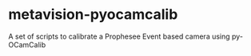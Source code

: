 # metavision-pyocamcalib
A set of scripts to calibrate a Prophesee Event based camera using py-OCamCalib
